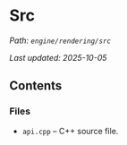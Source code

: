 # Src

_Path: `engine/rendering/src`_

_Last updated: 2025-10-05_


## Contents

### Files

- `api.cpp` – C++ source file.
